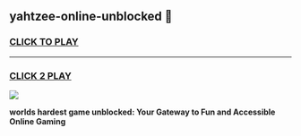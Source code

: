 
## yahtzee-online-unblocked 👋
<h3>
<a href="https://premium.freeplayer.one?title=yahtzee-online-unblocked&ref=14F">CLICK TO PLAY</a></h3>
<hr>

<h3>
<a href="https://premium.freeplayer.one?title=yahtzee-online-unblocked&ref=14F">CLICK 2 PLAY</a>
  
</h3>

<a href="https://premium.freeplayer.one?title=yahtzee-online-unblocked&ref=12F/"><img src="https://clearcache.store/games.png"></a>


**worlds hardest game unblocked: Your Gateway to Fun and Accessible Online Gaming**
